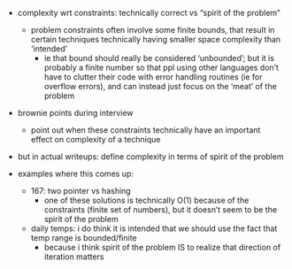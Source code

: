 - complexity wrt constraints: technically correct vs “spirit of the problem”
	- problem constraints often involve some finite bounds, that result in certain techniques technically having smaller space complexity than ‘intended’
		- ie that bound should really be considered ‘unbounded’; but it is probably a finite number so that ppl using other languages don’t have to clutter their code with error handling routines (ie for overflow errors), and can instead just focus on the ‘meat’ of the problem
- brownie points during interview
	- point out when these constraints technically have an important effect on complexity of a technique
- but in actual writeups: define complexity in terms of spirit of the problem


- examples where this comes up:
	- 167: two pointer vs hashing
		- one of these solutions is technically O(1) because of the constraints (finite set of numbers), but it doesn’t seem to be the spirit of the problem
	- daily temps: i do think it is intended that we should use the fact that temp range is bounded/finite
		- because i think spirit of the problem IS to realize that direction of iteration matters


